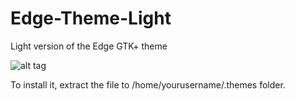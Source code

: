 # Edge-Theme-Light
Light version of the Edge GTK+ theme

![alt tag](http://pre13.deviantart.net/10d4/th/pre/f/2016/011/a/d/edge_light_gtk_theme_by_powerup1163-d9kfhm8.png)

To install it, extract the file to /home/yourusername/.themes folder.
